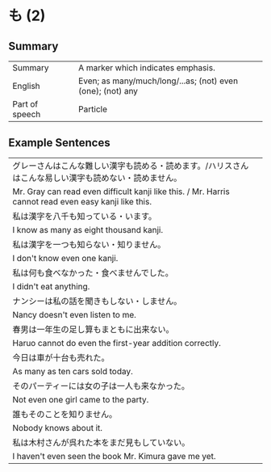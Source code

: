 # も (2)

## Summary

<table><tr>   <td>Summary<td>   <td>A marker which indicates emphasis.</td><tr><tr>   <td>English<td>   <td>Even; as many/much/long/...as; (not) even (one); (not) any</td><tr><tr>   <td>Part of speech<td>   <td>Particle</td><tr></table></table></table>

## Example Sentences

<table><tr><td>グレーさんはこんな難しい漢字も読める・読めます。/ハリスさんはこんな易しい漢字も読めない・読めません。<td><tr><tr><td>Mr. Gray can read even difficult kanji like this. / Mr. Harris cannot read even easy kanji like this.<td><tr><tr><td>私は漢字を八千も知っている・います。<td><tr><tr><td>I know as many as eight thousand kanji.<td><tr><tr><td>私は漢字を一つも知らない・知りません。<td><tr><tr><td>I don't know even one kanji.<td><tr><tr><td>私は何も食べなかった・食べませんでした。<td><tr><tr><td>I didn't eat anything.<td><tr><tr><td>ナンシーは私の話を聞きもしない・しません。<td><tr><tr><td>Nancy doesn't even listen to me.<td><tr><tr><td>春男は一年生の足し算もまともに出来ない。<td><tr><tr><td>Haruo cannot do even the first-year addition correctly.<td><tr><tr><td>今日は車が十台も売れた。<td><tr><tr><td>As many as ten cars sold today.<td><tr><tr><td>そのパーティーには女の子は一人も来なかった。<td><tr><tr><td>Not even one girl came to the party.<td><tr><tr><td>誰もそのことを知りません。<td><tr><tr><td>Nobody knows about it.<td><tr><tr><td>私は木村さんが呉れた本をまだ見もしていない。<td><tr><tr><td>I haven't even seen the book Mr. Kimura gave me yet.<td><tr></table>

